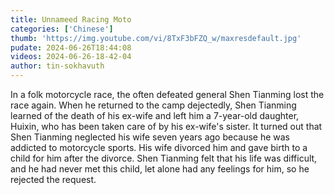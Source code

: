 ```yaml
---
title: Unnameed Racing Moto
categories: ['Chinese']
thumb: 'https://img.youtube.com/vi/8TxF3bFZQ_w/maxresdefault.jpg'
pudate: 2024-06-26T18:44:08
videos: 2024-06-26-18-42-04
author: tin-sokhavuth
---
```

In a folk motorcycle race, the often defeated general Shen Tianming lost the race again. When he returned to the camp dejectedly, Shen Tianming learned of the death of his ex-wife and left him a 7-year-old daughter, Huixin, who has been taken care of by his ex-wife's sister. It turned out that Shen Tianming neglected his wife seven years ago because he was addicted to motorcycle sports. His wife divorced him and gave birth to a child for him after the divorce. Shen Tianming felt that his life was difficult, and he had never met this child, let alone had any feelings for him, so he rejected the request.